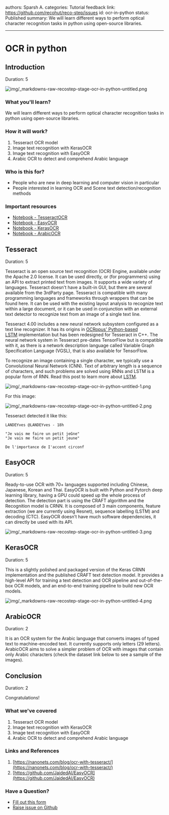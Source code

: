 authors: Sparsh A.
categories: Tutorial
feedback link: https://github.com/recohut/reco-step/issues
id: ocr-in-python
status: Published
summary: We will learn different ways to perform optical character recognition tasks in python using open-source libraries.

---

# OCR in python

<!-- ------------------------ -->

## Introduction

Duration: 5

![img/_markdowns-raw-recostep-stage-ocr-in-python-untitled.png](img/_markdowns-raw-recostep-stage-ocr-in-python-untitled.png)

### What you'll learn?

We will learn different ways to perform optical character recognition tasks in python using open-source libraries.

### How it will work?

1. Tesseract OCR model
2. Image text recognition with KerasOCR
3. Image text recognition with EasyOCR
4. Arabic OCR to detect and comprehend Arabic language

### Who is this for?

- People who are new in deep learning and computer vision in particular
- People interested in learning OCR and Scene text detection/recognition methods

### Important resources

- [Notebook - TesseractOCR](https://nbviewer.jupyter.org/gist/sparsh-ai/2d1f533048a3655de625298c3dd32d47)
- [Notebook - EasyOCR](https://nbviewer.jupyter.org/gist/sparsh-ai/12359606ee4127513c66fc3b4ff18e5b)
- [Notebook - KerasOCR](https://nbviewer.jupyter.org/gist/sparsh-ai/2fcb764619baf5f56cf7122b1b2c527c)
- [Notebook - ArabicOCR](https://nbviewer.jupyter.org/gist/sparsh-ai/26df76b78f8cd2018a068b284b7cfe56)

<!---------------------------->

## Tesseract

Duration: 5

Tesseract is an open source text recognition (OCR) Engine, available under the Apache 2.0 license. It can be used directly, or (for programmers) using an API to extract printed text from images. It supports a wide variety of languages. Tesseract doesn't have a built-in GUI, but there are several available from the 3rdParty page. Tesseract is compatible with many programming languages and frameworks through wrappers that can be found here. It can be used with the existing layout analysis to recognize text within a large document, or it can be used in conjunction with an external text detector to recognize text from an image of a single text line.

Tesseract 4.00 includes a new neural network subsystem configured as a text line recognizer. It has its origins in [OCRopus' Python-based LSTM](https://github.com/tmbdev/ocropy) implementation but has been redesigned for Tesseract in C++. The neural network system in Tesseract pre-dates TensorFlow but is compatible with it, as there is a network description language called Variable Graph Specification Language (VGSL), that is also available for TensorFlow.

To recognize an image containing a single character, we typically use a Convolutional Neural Network (CNN). Text of arbitrary length is a sequence of characters, and such problems are solved using RNNs and LSTM is a popular form of RNN. Read this post to learn more about [LSTM](http://colah.github.io/posts/2015-08-Understanding-LSTMs/).

![img/_markdowns-raw-recostep-stage-ocr-in-python-untitled-1.png](img/_markdowns-raw-recostep-stage-ocr-in-python-untitled-1.png)

For this image:

![img/_markdowns-raw-recostep-stage-ocr-in-python-untitled-2.png](img/_markdowns-raw-recostep-stage-ocr-in-python-untitled-2.png)

Tesseract detected it like this:

```
LANDEYves @LANDEYves - 18h

"Je vais me faire un petit jeGne"
"Je vais me faire un petit jeune"

De l'importance de I'accent circonf
```

<!---------------------------->

## **EasyOCR**

Duration: 5

Ready-to-use OCR with 70+ languages supported including Chinese, Japanese, Korean and Thai. EasyOCR is built with Python and Pytorch deep learning library, having a GPU could speed up the whole process of detection. The detection part is using the CRAFT algorithm and the Recognition model is CRNN. It is composed of 3 main components, feature extraction (we are currently using Resnet), sequence labelling (LSTM) and decoding (CTC). EasyOCR doesn’t have much software dependencies, it can directly be used with its API.

![img/_markdowns-raw-recostep-stage-ocr-in-python-untitled-3.png](img/_markdowns-raw-recostep-stage-ocr-in-python-untitled-3.png)

<!---------------------------->

## KerasOCR

Duration: 5

This is a slightly polished and packaged version of the Keras CRNN implementation and the published CRAFT text detection model. It provides a high-level API for training a text detection and OCR pipeline and out-of-the-box OCR models, and an end-to-end training pipeline to build new OCR models.

![img/_markdowns-raw-recostep-stage-ocr-in-python-untitled-4.png](img/_markdowns-raw-recostep-stage-ocr-in-python-untitled-4.png)

<!---------------------------->

## ArabicOCR

Duration: 2

It is an OCR system for the Arabic language that converts images of typed text to machine-encoded text. It currently supports only letters (29 letters).  ArabicOCR aims to solve a simpler problem of OCR with images that contain only Arabic characters (check the dataset link below to see a sample of the images).

<!---------------------------->

## Conclusion

Duration: 2

Congratulations!

### What we've covered

1. Tesseract OCR model
2. Image text recognition with KerasOCR
3. Image text recognition with EasyOCR
4. Arabic OCR to detect and comprehend Arabic language

### Links and References

1. [https://nanonets.com/blog/ocr-with-tesseract/](https://nanonets.com/blog/ocr-with-tesseract/)
2. [https://github.com/JaidedAI/EasyOCR](https://github.com/JaidedAI/EasyOCR)

### Have a Question?

- [Fill out this form](https://form.jotform.com/211377288388469)
- [Raise issue on Github](https://github.com/recohut/reco-step/issues)